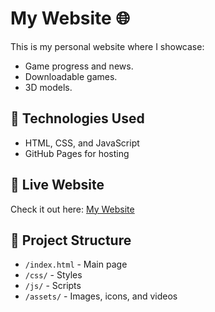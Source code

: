 # My Website 🌐

This is my personal website where I showcase:
- Game progress and news.
- Downloadable games.
- 3D models.  

## 🚀 Technologies Used
- HTML, CSS, and JavaScript  
- GitHub Pages for hosting  

## 🔗 Live Website
Check it out here: [My Website](https://zekirak.github.io/)  

## 📂 Project Structure
- `/index.html` - Main page  
- `/css/` - Styles  
- `/js/` - Scripts  
- `/assets/` - Images, icons, and videos  
